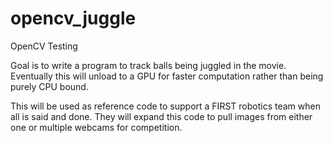 opencv_juggle
=============

OpenCV Testing

Goal is to write a program to track balls being juggled in the movie.  Eventually this will unload to a GPU for faster computation rather than being purely CPU bound.  

This will be used as reference code to support a FIRST robotics team when all is said and done.  They will expand this code to pull images from either one or multiple webcams for competition.
